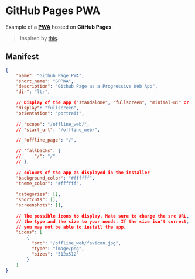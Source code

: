 # GitHub Pages PWA

Example of a [**PWA**](https://web.dev/progressive-web-apps/) hosted on **GitHub Pages**.

> Inspired by [this](https://github.com/codepo8/dice-throw-simulator/).

## Manifest

```json
{
    "name": "Github Page PWA",
    "short_name": "GPPWA",
    "description": "Github Page as a Progressive Web App",
    "dir": "ltr",

    // Display of the app ("standalone", "fullscreen", "minimal-ui" or "browser")
    "display": "fullscreen", 
    "orientation": "portrait",
   
    // "scope": "/offline_web/",
    // "start_url": "/offline_web/",

    // "offline_page": "/",

    // "fallbacks": {
    //     "/": "/"
    // },
   
    // colours of the app as displayed in the installer
    "background_color": "#ffffff",
    "theme_color": "#ffffff",
   
    "categories": [],
    "shortcuts": [],
    "screenshots": [],
   
    // The possible icons to display. Make sure to change the src URL,
    // the type and the size to your needs. If the size isn't correct, 
    // you may not be able to install the app. 
    "icons": [
        {
          "src": "/offline_web/favicon.jpg",
          "type": "image/png",
          "sizes": "512x512"
        }
    ]
}
```